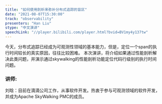 ```yaml
---
title: "如何使用剖析来弥补分布式追踪的盲区"
date: "2021-08-07T15:30:00" 
track: "observability"
presenters: "Han Liu"
stype: "中文演讲"
speechLink: "//player.bilibili.com/player.html?bvid=BV1my4y137tw"
---
```

今天，分布式追踪已经成为可观测性领域的基本能力，但是，定位一个span的执行时间较长的真实原因，往往比较困难。
本次演讲，将介绍如果通过性能剖析解决此类问题，并演示通过skywalking的性能剖析功能定位代码行级别的执行时间问题。
 ### 讲师: 
 刘晗：目前在滴滴公司工作，从事软件开发。热衷于参与可观测领域的软件开发，并成为Apache SkyWalking PMC的成员。
